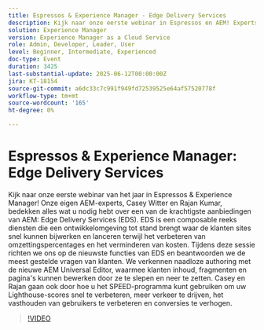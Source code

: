 ```yaml
---
title: Espressos & Experience Manager - Edge Delivery Services
description: Kijk naar onze eerste webinar in Espressos en AEM! Experts met Casey & Rajan cover Edge Delivery Services, Universal Editor en SNELHEID om de snelheid van de site, conversies en bewerkingsgemak te verhogen.
solution: Experience Manager
version: Experience Manager as a Cloud Service
role: Admin, Developer, Leader, User
level: Beginner, Intermediate, Experienced
doc-type: Event
duration: 3425
last-substantial-update: 2025-06-12T00:00:00Z
jira: KT-18154
source-git-commit: a6dc33c7c991f949fd72539525e64af57520778f
workflow-type: tm+mt
source-wordcount: '165'
ht-degree: 0%

---
```



# Espressos &amp; Experience Manager: Edge Delivery Services

Kijk naar onze eerste webinar van het jaar in Espressos &amp; Experience Manager! Onze eigen AEM-experts, Casey Witter en Rajan Kumar, bedekken alles wat u nodig hebt over een van de krachtigste aanbiedingen van AEM: Edge Delivery Services (EDS). EDS is een composable reeks diensten die een ontwikkelomgeving tot stand brengt waar de klanten sites snel kunnen bijwerken en lanceren terwijl het verbeteren van omzettingspercentages en het verminderen van kosten. Tijdens deze sessie richten we ons op de nieuwste functies van EDS en beantwoorden we de meest gestelde vragen van klanten. We verkennen naadloze authoring met de nieuwe AEM Universal Editor, waarmee klanten inhoud, fragmenten en pagina&#39;s kunnen bewerken door ze te slepen en neer te zetten. Casey en Rajan gaan ook door hoe u het SPEED-programma kunt gebruiken om uw Lighthouse-scores snel te verbeteren, meer verkeer te drijven, het vasthouden van gebruikers te verbeteren en conversies te verhogen.

>[!VIDEO](https://video.tv.adobe.com/v/3459033/?learn=on&enablevpops)
